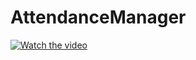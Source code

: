# AttendanceManager

[![Watch the video](https://img.youtube.com/vi/vCvC7UlSsRs/hqdefault.jpg)](https://youtu.be/vCvC7UlSsRs)


